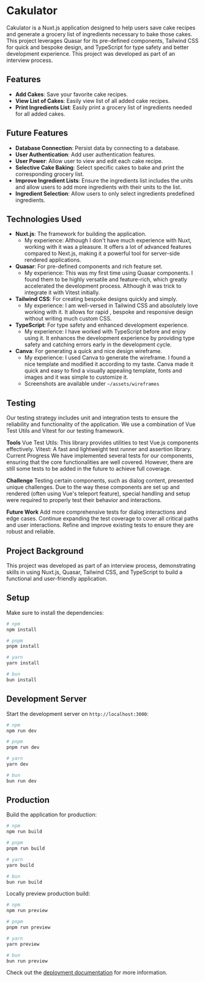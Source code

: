 # Cakulator

Cakulator is a Nuxt.js application designed to help users save cake recipes and generate a grocery list of ingredients necessary to bake those cakes. This project leverages Quasar for its pre-defined components, Tailwind CSS for quick and bespoke design, and TypeScript for type safety and better development experience. This project was developed as part of an interview process.

## Features

- **Add Cakes**: Save your favorite cake recipes.
- **View List of Cakes**: Easily view list of all added cake recipes.
- **Print Ingredients List**: Easily print a grocery list of ingredients needed for all added cakes.

## Future Features

- **Database Connection**: Persist data by connecting to a database.
- **User Authentication**: Add user authentication features.
- **User Power**: Allow user to view and edit each cake recipe.
- **Selective Cake Baking**: Select specific cakes to bake and print the corresponding grocery list.
- **Improve Ingredient Lists**: Ensure the ingredients list includes the units and allow users to add more ingredients with their units to the list.
- **Ingredient Selection**: Allow users to only select ingredients predefined ingredients.

## Technologies Used

- **Nuxt.js**: The framework for building the application.
  - My experience: Although I don't have much experience with Nuxt, working with it was a pleasure. It offers a lot of advanced features compared to Next.js, making it a powerful tool for server-side rendered applications.
- **Quasar**: For pre-defined components and rich feature set.
  - My experience: This was my first time using Quasar components. I found them to be highly versatile and feature-rich, which greatly accelerated the development process. Although it was trick to integrate it with Vitest initially.
- **Tailwind CSS**: For creating bespoke designs quickly and simply.
  - My experience: I am well-versed in Tailwind CSS and absolutely love working with it. It allows for rapid , bespoke and responsive design without writing much custom CSS.
- **TypeScript**: For type safety and enhanced development experience.
  - My experience: I have worked with TypeScript before and enjoy using it. It enhances the development experience by providing type safety and catching errors early in the development cycle.
- **Canva**: For generating a quick and nice design wireframe.
  - My experience: I used Canva to generate the wireframe. I found a nice template and modified it according to my taste. Canva made it quick and easy to find a visually appealing template, fonts and images and it was simple to customize it.
  - Screenshots are available under `~/assets/wireframes`

## Testing

Our testing strategy includes unit and integration tests to ensure the reliability and functionality of the application. We use a combination of Vue Test Utils and Vitest for our testing framework.

**Tools**
Vue Test Utils: This library provides utilities to test Vue.js components effectively.
Vitest: A fast and lightweight test runner and assertion library.
Current Progress
We have implemented several tests for our components, ensuring that the core functionalities are well covered. However, there are still some tests to be added in the future to achieve full coverage.

**Challenge**
Testing certain components, such as dialog content, presented unique challenges. Due to the way these components are set up and rendered (often using Vue's teleport feature), special handling and setup were required to properly test their behavior and interactions.

**Future Work**
Add more comprehensive tests for dialog interactions and edge cases.
Continue expanding the test coverage to cover all critical paths and user interactions.
Refine and improve existing tests to ensure they are robust and reliable.

## Project Background

This project was developed as part of an interview process, demonstrating skills in using Nuxt.js, Quasar, Tailwind CSS, and TypeScript to build a functional and user-friendly application.

## Setup

Make sure to install the dependencies:

```bash
# npm
npm install

# pnpm
pnpm install

# yarn
yarn install

# bun
bun install
```

## Development Server

Start the development server on `http://localhost:3000`:

```bash
# npm
npm run dev

# pnpm
pnpm run dev

# yarn
yarn dev

# bun
bun run dev
```

## Production

Build the application for production:

```bash
# npm
npm run build

# pnpm
pnpm run build

# yarn
yarn build

# bun
bun run build
```

Locally preview production build:

```bash
# npm
npm run preview

# pnpm
pnpm run preview

# yarn
yarn preview

# bun
bun run preview
```

Check out the [deployment documentation](https://nuxt.com/docs/getting-started/deployment) for more information.
